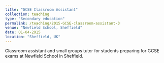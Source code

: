 ```yaml
---
title: "GCSE Classroom Assistant"
collection: teaching
type: "Secondary education"
permalink: /teaching/2015-GCSE-classroom-assistant-3
venue: "Newfield School, Sheffield"
date: 01-04-2015
location: "Sheffield, UK"
---
```


Classroom assistant and small groups tutor for students preparing for GCSE exams at Newfield School in Sheffield.

